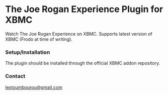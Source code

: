 The Joe Rogan Experience Plugin for XBMC
=======================

Watch The Joe Rogan Experience on XBMC. Supports latest version of XBMC (Frodo at time of writing).

### Setup/Installation

The plugin should be installed through the official XBMC addon repository.

### Contact

lextoumbourou@gmail.com
